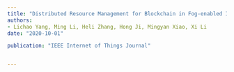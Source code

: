 ```yaml
---
title: "Distributed Resource Management for Blockchain in Fog-enabled IoT Networks"
authors:
- Lichao Yang, Ming Li, Heli Zhang, Hong Ji, Mingyan Xiao, Xi Li
date: "2020-10-01"

publication: "IEEE Internet of Things Journal"


---
```

